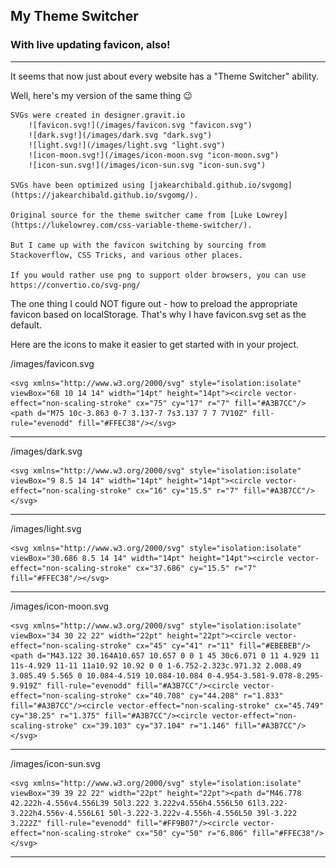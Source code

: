 ## My Theme Switcher

### With live updating favicon, also!

---

It seems that now just about every website has a "Theme Switcher" ability.

Well, here's my version of the same thing 😉

    SVGs were created in designer.gravit.io
        ![favicon.svg!](/images/favicon.svg "favicon.svg")
        ![dark.svg!](/images/dark.svg "dark.svg")
        ![light.svg!](/images/light.svg "light.svg")
        ![icon-moon.svg!](/images/icon-moon.svg "icon-moon.svg")
        ![icon-sun.svg!](/images/icon-sun.svg "icon-sun.svg")

    SVGs have been optimized using [jakearchibald.github.io/svgomg](https://jakearchibald.github.io/svgomg/).

    Original source for the theme switcher came from [Luke Lowrey](https://lukelowrey.com/css-variable-theme-switcher/).

    But I came up with the favicon switching by sourcing from Stackoverflow, CSS Tricks, and various other places.

    If you would rather use png to support older browsers, you can use https://convertio.co/svg-png/

The one thing I could NOT figure out - how to preload the appropriate favicon based on localStorage. That's why I have favicon.svg set as the default.

Here are the icons to make it easier to get started with in your project.

/images/favicon.svg

```
<svg xmlns="http://www.w3.org/2000/svg" style="isolation:isolate" viewBox="68 10 14 14" width="14pt" height="14pt"><circle vector-effect="non-scaling-stroke" cx="75" cy="17" r="7" fill="#A3B7CC"/><path d="M75 10c-3.863 0-7 3.137-7 7s3.137 7 7 7V10Z" fill-rule="evenodd" fill="#FFEC38"/></svg>
```

---

/images/dark.svg

```
<svg xmlns="http://www.w3.org/2000/svg" style="isolation:isolate" viewBox="9 8.5 14 14" width="14pt" height="14pt"><circle vector-effect="non-scaling-stroke" cx="16" cy="15.5" r="7" fill="#A3B7CC"/></svg>
```

---

/images/light.svg

```
<svg xmlns="http://www.w3.org/2000/svg" style="isolation:isolate" viewBox="30.686 8.5 14 14" width="14pt" height="14pt"><circle vector-effect="non-scaling-stroke" cx="37.686" cy="15.5" r="7" fill="#FFEC38"/></svg>
```

---

/images/icon-moon.svg

```
<svg xmlns="http://www.w3.org/2000/svg" style="isolation:isolate" viewBox="34 30 22 22" width="22pt" height="22pt"><circle vector-effect="non-scaling-stroke" cx="45" cy="41" r="11" fill="#EBEBEB"/><path d="M43.122 30.164A10.657 10.657 0 0 1 45 30c6.071 0 11 4.929 11 11s-4.929 11-11 11a10.92 10.92 0 0 1-6.752-2.323c.971.32 2.008.49 3.085.49 5.565 0 10.084-4.519 10.084-10.084 0-4.954-3.581-9.078-8.295-9.919Z" fill-rule="evenodd" fill="#A3B7CC"/><circle vector-effect="non-scaling-stroke" cx="40.708" cy="44.208" r="1.833" fill="#A3B7CC"/><circle vector-effect="non-scaling-stroke" cx="45.749" cy="38.25" r="1.375" fill="#A3B7CC"/><circle vector-effect="non-scaling-stroke" cx="39.103" cy="37.104" r="1.146" fill="#A3B7CC"/></svg>
```

---

/images/icon-sun.svg

```
<svg xmlns="http://www.w3.org/2000/svg" style="isolation:isolate" viewBox="39 39 22 22" width="22pt" height="22pt"><path d="M46.778 42.222h-4.556v4.556L39 50l3.222 3.222v4.556h4.556L50 61l3.222-3.222h4.556v-4.556L61 50l-3.222-3.222v-4.556h-4.556L50 39l-3.222 3.222Z" fill-rule="evenodd" fill="#FF9B07"/><circle vector-effect="non-scaling-stroke" cx="50" cy="50" r="6.806" fill="#FFEC38"/></svg>
```

---
